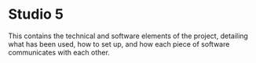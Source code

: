 # Studio 5
This contains the technical and software elements of the project, detailing what has been used, how to set up, and how each piece of software communicates with each other.
